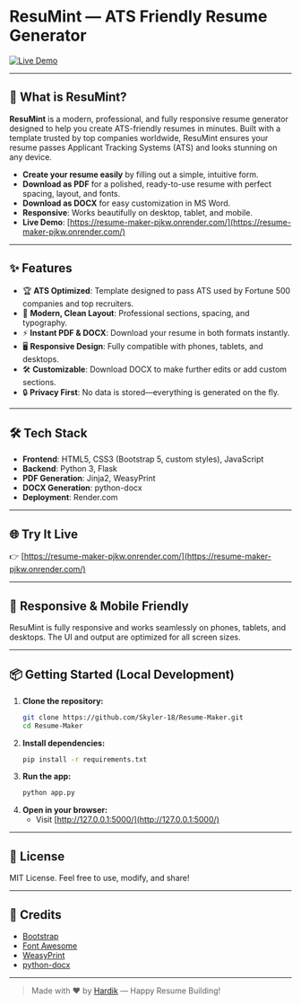 # ResuMint — ATS Friendly Resume Generator

[![Live Demo](https://img.shields.io/badge/Live%20Demo-Online-green?style=for-the-badge&logo=render)](https://resume-maker-pjkw.onrender.com/)

---

## 🚀 What is ResuMint?

**ResuMint** is a modern, professional, and fully responsive resume generator designed to help you create ATS-friendly resumes in minutes. Built with a template trusted by top companies worldwide, ResuMint ensures your resume passes Applicant Tracking Systems (ATS) and looks stunning on any device.

- **Create your resume easily** by filling out a simple, intuitive form.
- **Download as PDF** for a polished, ready-to-use resume with perfect spacing, layout, and fonts.
- **Download as DOCX** for easy customization in MS Word.
- **Responsive**: Works beautifully on desktop, tablet, and mobile.
- **Live Demo**: [https://resume-maker-pjkw.onrender.com/](https://resume-maker-pjkw.onrender.com/)

---

## ✨ Features

- 🏆 **ATS Optimized**: Template designed to pass ATS used by Fortune 500 companies and top recruiters.
- 🎨 **Modern, Clean Layout**: Professional sections, spacing, and typography.
- ⚡ **Instant PDF & DOCX**: Download your resume in both formats instantly.
- 🖥️ **Responsive Design**: Fully compatible with phones, tablets, and desktops.
- 🛠️ **Customizable**: Download DOCX to make further edits or add custom sections.
- 🔒 **Privacy First**: No data is stored—everything is generated on the fly.

---

## 🛠️ Tech Stack

- **Frontend**: HTML5, CSS3 (Bootstrap 5, custom styles), JavaScript
- **Backend**: Python 3, Flask
- **PDF Generation**: Jinja2, WeasyPrint
- **DOCX Generation**: python-docx
- **Deployment**: Render.com

---

## 🌐 Try It Live

👉 [https://resume-maker-pjkw.onrender.com/](https://resume-maker-pjkw.onrender.com/)

---

## 📱 Responsive & Mobile Friendly

ResuMint is fully responsive and works seamlessly on phones, tablets, and desktops. The UI and output are optimized for all screen sizes.

---

## 📦 Getting Started (Local Development)

1. **Clone the repository:**
   ```bash
   git clone https://github.com/Skyler-18/Resume-Maker.git
   cd Resume-Maker
   ```
2. **Install dependencies:**
   ```bash
   pip install -r requirements.txt
   ```
3. **Run the app:**
   ```bash
   python app.py
   ```
4. **Open in your browser:**
   - Visit [http://127.0.0.1:5000/](http://127.0.0.1:5000/)

---

## 📄 License

MIT License. Feel free to use, modify, and share!

---

## 🙏 Credits

- [Bootstrap](https://getbootstrap.com/)
- [Font Awesome](https://fontawesome.com/)
- [WeasyPrint](https://weasyprint.org/)
- [python-docx](https://python-docx.readthedocs.io/)

---

> Made with ❤️ by [Hardik](https://github.com/Skyler-18) — Happy Resume Building!
